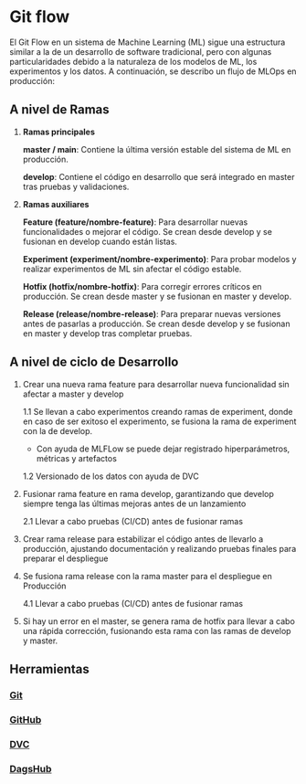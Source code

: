 # Git flow
El Git Flow en un sistema de Machine Learning (ML) sigue una estructura similar a la de un desarrollo de software tradicional, pero con algunas particularidades debido a la naturaleza de los modelos de ML, los experimentos y los datos. A continuación, se describo un flujo de MLOps en producción:

## A nivel de Ramas

1. **Ramas principales**


    **master / main**: Contiene la última versión estable del sistema de ML en producción.

    **develop**: Contiene el código en desarrollo que será integrado en master tras pruebas y validaciones.

2. **Ramas auxiliares**

    **Feature (feature/nombre-feature)**: Para desarrollar nuevas funcionalidades o mejorar el código. Se crean desde develop y se fusionan en develop cuando están listas.

    **Experiment (experiment/nombre-experimento)**: Para probar modelos y realizar experimentos de ML sin afectar el código estable.

    **Hotfix (hotfix/nombre-hotfix)**: Para corregir errores críticos en producción. Se crean desde master y se fusionan en master y develop.

    **Release (release/nombre-release)**: Para preparar nuevas versiones antes de pasarlas a producción. Se crean desde develop y se fusionan en master y develop tras completar pruebas.

## A nivel de ciclo de Desarrollo

1. Crear una nueva rama feature para desarrollar nueva funcionalidad sin afectar a master y develop

    1.1 Se llevan a cabo experimentos creando ramas de experiment, donde en caso de ser exitoso el experimento, se fusiona la rama de experiment con la de develop.
        
     * Con ayuda de MLFLow se puede dejar registrado hiperparámetros, métricas y artefactos
    
    1.2 Versionado de los datos con ayuda de DVC

2. Fusionar rama feature en rama develop, garantizando que develop siempre tenga las últimas mejoras antes de un lanzamiento
    
    2.1 Llevar a cabo pruebas (CI/CD) antes de fusionar ramas

3. Crear rama release para estabilizar el código antes de llevarlo a producción, ajustando documentación y realizando pruebas finales para preparar el despliegue

4. Se fusiona rama release con la rama master para el despliegue en Producción

    4.1 Llevar a cabo pruebas (CI/CD) antes de fusionar ramas

5. Si hay un error en el master, se genera rama de hotfix para llevar a cabo una rápida corrección, fusionando esta rama con las ramas de develop y master.

## Herramientas

### [Git](01_git.md)

### [GitHub](02_github.md)

### [DVC](03_dvc.md)

### [DagsHub](04_dasghub.md)
